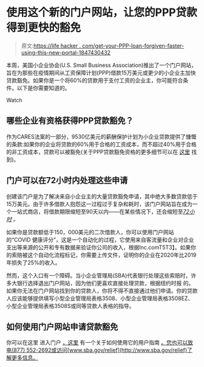 # 使用这个新的门户网站，让您的PPP贷款得到更快的豁免

> 原文:[https://life hacker . com/get-your-PPP-loan-forgiven-faster-using-this-new-portal-1847430432](https://lifehacker.com/get-your-ppp-loan-forgiven-faster-using-this-new-portal-1847430432)

本周，美国小企业协会(U.S. Small Business Association)推出了一个门户网站，旨在为那些在疫情期间从工资保障计划(PPP)借款15万美元或更少的小企业主加快贷款豁免。如果你是一个将60%的贷款用于支付工资的企业主，你可能符合条件。以下是你需要知道的。

Watch

## 哪些企业有资格获得PPP贷款豁免？

作为CARES法案的一部分，9530亿美元的薪酬保护计划为小企业贷款提供了慷慨的条款:如果你的企业将贷款的60%用于合格的工资成本，而不超过40%用于合格的非工资成本，贷款可以被豁免(关于PPP贷款豁免资格的更多细节可以在 [这里](https://www.jdsupra.com/legalnews/paycheck-protection-program-round-2-6224087/) 找到)。

## **门户可以在72小时内处理这些申请**

创建该门户是为了解决来自小企业主的大量贷款豁免申请，其中绝大多数贷款低于15万美元。由于许多借款人抱怨这一过程过于复杂和耗时，该门户网站旨在成为一个一站式商店，将借款期限缩短至90天以内——在某些情况下，还会缩短至[*72小时*](https://www.inc.com/diana-ransom/small-business-administration-ppp-forgiveness-portal-lenders.html) *。*

如果你是贷款额低于150，000美元的二次借款人，你可以使用门户网站的“COVID 健康评分”，这是一个自动化的过程，它使用来自客流量和企业对企业支出等来源的公开和专有数据来验证你公司的收入，根据Inc.comT5T3】。如果你的索赔被这个自动化流程标记，你需要上传文件，证明你的企业在2020年比2019年损失了25%的收入。

然而，这个入口有一个障碍。当小企业管理局(SBA)代表银行处理这些索赔时，许多大银行选择退出门户网站，因为他们更喜欢直接处理贷款，根据纽约时报 的。如果你无法在门户网站找到你的贷款人，你将不得不直接通过他们申请。你的贷款人应该能够提供填写小型企业管理局表格3508、小型企业管理局表格3508EZ、小型企业管理局表格3508S或同等贷款人表格的指导。

## **如何使用门户网站申请贷款豁免**

你可以在这里 进入门户 [，这里](https://directforgiveness.sba.gov/requests/borrower/login/?next=/) 有一个关于如何使用它的用户指南 [。您也可以致电(877) 552-2692或访问](https://sba-forgiveness-docs.s3-us-gov-west-1.amazonaws.com/SBA-PPP-DF-User-Guide.pdf)[www.sba.gov/relief](http://www.sba.gov/relief)了解更多信息。